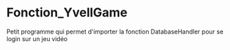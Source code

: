 # Fonction_YvellGame
Petit programme qui permet d'importer la fonction DatabaseHandler pour se login sur un jeu vidéo
